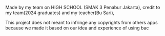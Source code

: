 Made by my team on HIGH SCHOOL (SMAK 3 Penabur Jakarta), credit to my team(2024 graduates) and my teacher(Bu Sari),

This project does not meant to infringe any copyrights from others apps because we made it based on our idea and experience of using bac

